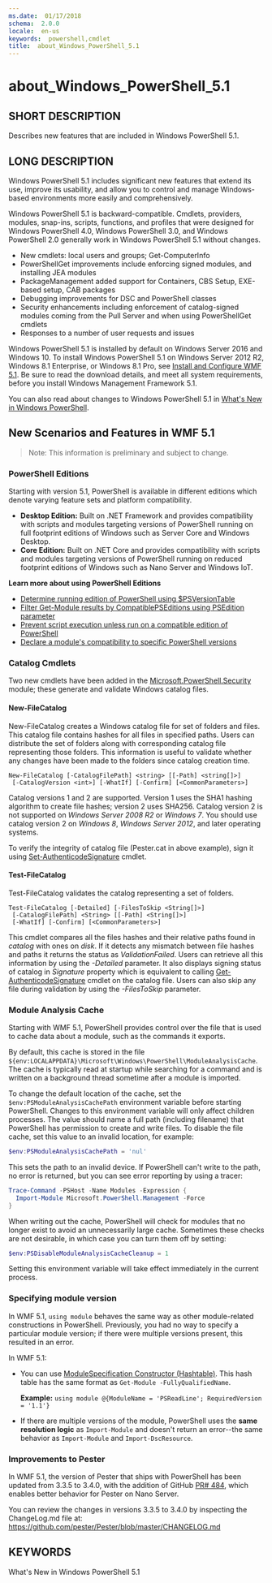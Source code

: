 ```yaml
---
ms.date:  01/17/2018
schema:  2.0.0
locale:  en-us
keywords:  powershell,cmdlet
title:  about_Windows_PowerShell_5.1
---
```


# about_Windows_PowerShell_5.1

## SHORT DESCRIPTION

Describes new features that are included in Windows PowerShell 5.1.

## LONG DESCRIPTION

Windows PowerShell 5.1 includes significant new features that extend its use,
improve its usability, and allow you to control and manage Windows-based
environments more easily and comprehensively.

Windows PowerShell 5.1 is backward-compatible. Cmdlets, providers, modules,
snap-ins, scripts, functions, and profiles that were designed for Windows
PowerShell 4.0, Windows PowerShell 3.0, and Windows PowerShell 2.0 generally
work in Windows PowerShell 5.1 without changes.

- New cmdlets: local users and groups; Get-ComputerInfo
- PowerShellGet improvements include enforcing signed modules, and installing
  JEA modules
- PackageManagement added support for Containers, CBS Setup, EXE-based setup,
  CAB packages
- Debugging improvements for DSC and PowerShell classes
- Security enhancements including enforcement of catalog-signed modules coming
  from the Pull Server and when using PowerShellGet cmdlets
- Responses to a number of user requests and issues

Windows PowerShell 5.1 is installed by default on Windows Server 2016 and
Windows 10. To install Windows PowerShell 5.1 on Windows Server 2012 R2,
Windows 8.1 Enterprise, or Windows 8.1 Pro, see
[Install and Configure WMF 5.1](/powershell/wmf/5.1/install-configure).
Be sure to read the download details, and meet all system requirements, before
you install Windows Management Framework 5.1.

You can also read about changes to Windows PowerShell 5.1 in
[What's New in Windows PowerShell](/powershell/scripting/whats-new/what-s-new-with-powershell).


## New Scenarios and Features in WMF 5.1

> Note: This information is preliminary and subject to change.

### PowerShell Editions
Starting with version 5.1, PowerShell is available in different editions which denote varying feature sets and platform compatibility.

- **Desktop Edition:** Built on .NET Framework and provides compatibility with
  scripts and modules targeting versions of PowerShell running on full footprint
  editions of Windows such as Server Core and Windows Desktop.
- **Core Edition:** Built on .NET Core and provides compatibility with scripts
  and modules targeting versions of PowerShell running on reduced footprint
  editions of Windows such as Nano Server and Windows IoT.

**Learn more about using PowerShell Editions**

- [Determine running edition of PowerShell using $PSVersionTable](/powershell/module/microsoft.powershell.core/about/about_automatic_variables)
- [Filter Get-Module results by CompatiblePSEditions using PSEdition parameter](/powershell/module/microsoft.powershell.core/get-module)
- [Prevent script execution unless run on a compatible edition of PowerShell](/powershell/gallery/psget/script/scriptwithpseditionsupport)
- [Declare a module's compatibility to specific PowerShell versions](/powershell/gallery/psget/module/modulewithpseditionsupport)

### Catalog Cmdlets

Two new cmdlets have been added in the
[Microsoft.PowerShell.Security](https://technet.microsoft.com/library/hh847877.aspx)
module; these generate and validate Windows catalog files.

#### New-FileCatalog

New-FileCatalog creates a Windows catalog file for set of folders and files.
This catalog file contains hashes for all files in specified paths. Users can
distribute the set of folders along with corresponding catalog file
representing those folders. This information is useful to validate whether any
changes have been made to the folders since catalog creation time.

```
New-FileCatalog [-CatalogFilePath] <string> [[-Path] <string[]>]
 [-CatalogVersion <int>] [-WhatIf] [-Confirm] [<CommonParameters>]
```

Catalog versions 1 and 2 are supported. Version 1 uses the SHA1 hashing
algorithm to create file hashes; version 2 uses SHA256. Catalog version 2 is
not supported on *Windows Server 2008 R2* or *Windows 7*. You should use
catalog version 2 on *Windows 8*, *Windows Server 2012*, and later operating
systems.

To verify the integrity of catalog file (Pester.cat in above example), sign it
using
[Set-AuthenticodeSignature](/powershell/module/microsoft.powershell.security/set-authenticodesignature)
cmdlet.

#### Test-FileCatalog

Test-FileCatalog validates the catalog representing a set of folders.

```
Test-FileCatalog [-Detailed] [-FilesToSkip <String[]>]
 [-CatalogFilePath] <String> [[-Path] <String[]>]
 [-WhatIf] [-Confirm] [<CommonParameters>]
```

This cmdlet compares all the files hashes and their relative paths found in
*catalog* with ones on *disk*. If it detects any mismatch between file hashes
and paths it returns the status as *ValidationFailed*. Users can retrieve all
this information by using the *-Detailed* parameter. It also displays signing
status of catalog in *Signature* property which is equivalent to calling
[Get-AuthenticodeSignature](/powershell/module/microsoft.powershell.security/get-authenticodesignature)
cmdlet on the catalog file. Users can also skip any file during validation by
using the *-FilesToSkip* parameter.

### Module Analysis Cache

Starting with WMF 5.1, PowerShell provides control over the file that is used
to cache data about a module, such as the commands it exports.

By default, this cache is stored in the file
`${env:LOCALAPPDATA}\Microsoft\Windows\PowerShell\ModuleAnalysisCache`. The
cache is typically read at startup while searching for a command and is
written on a background thread sometime after a module is imported.

To change the default location of the cache, set the
`$env:PSModuleAnalysisCachePath` environment variable before starting
PowerShell. Changes to this environment variable will only affect children
processes. The value should name a full path (including filename) that
PowerShell has permission to create and write files. To disable the file
cache, set this value to an invalid location, for example:

```powershell
$env:PSModuleAnalysisCachePath = 'nul'
```

This sets the path to an invalid device. If PowerShell can't write to the
path, no error is returned, but you can see error reporting by using a tracer:

```powershell
Trace-Command -PSHost -Name Modules -Expression {
  Import-Module Microsoft.PowerShell.Management -Force
}
```

When writing out the cache, PowerShell will check for modules that no longer
exist to avoid an unnecessarily large cache. Sometimes these checks are not
desirable, in which case you can turn them off by setting:

```powershell
$env:PSDisableModuleAnalysisCacheCleanup = 1
```

Setting this environment variable will take effect immediately in the current
process.

### Specifying module version

In WMF 5.1, `using module` behaves the same way as other module-related
constructions in PowerShell. Previously, you had no way to specify a
particular module version; if there were multiple versions present, this
resulted in an error.

In WMF 5.1:

* You can use [ModuleSpecification Constructor (Hashtable)](https://msdn.microsoft.com/library/jj136290).
  This hash table has the same format as `Get-Module -FullyQualifiedName`.

  **Example:** `using module @{ModuleName = 'PSReadLine'; RequiredVersion = '1.1'}`

* If there are multiple versions of the module, PowerShell uses the **same
  resolution logic** as `Import-Module` and doesn't return an error--the same
  behavior as `Import-Module` and `Import-DscResource`.

### Improvements to Pester

In WMF 5.1, the version of Pester that ships with PowerShell has been updated
from 3.3.5 to 3.4.0, with the addition of GitHub [PR# 484](https://github.com/pester/Pester/pull/484),
which enables better behavior for Pester on Nano Server.

You can review the changes in versions 3.3.5 to 3.4.0 by inspecting the
ChangeLog.md file at:
https://github.com/pester/Pester/blob/master/CHANGELOG.md

## KEYWORDS

What's New in Windows PowerShell 5.1